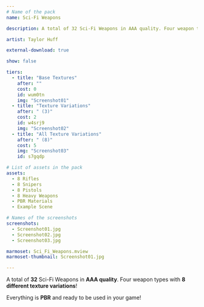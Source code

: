 ```yaml
---
# Name of the pack
name: Sci-Fi Weapons

description: A total of 32 Sci-Fi Weapons in AAA quality. Four weapon types with 8 different texture variations!

artist: Taylor Huff

external-download: true

show: false

tiers:
  - title: "Base Textures"
    after: ""
    cost: 0
    id: wum0tn
    img: "Screenshot01"
  - title: "Texture Variations"
    after: " (3)"
    cost: 2
    id: w4srj9
    img: "Screenshot02"
  - title: "All Texture Variations"
    after: " (8)"
    cost: 5
    img: "Screenshot03"
    id: s7gqdp

# List of assets in the pack
assets:
  - 8 Rifles
  - 8 Snipers
  - 8 Pistols
  - 8 Heavy Weapons
  - PBR Materials
  - Example Scene

# Names of the screenshots
screenshots:
  - Screenshot01.jpg
  - Screenshot02.jpg
  - Screenshot03.jpg

marmoset: Sci_Fi_Weapons.mview
marmoset-thumbnail: Screenshot01.jpg

---
```


A total of **32** Sci-Fi Weapons in **AAA quality**. Four weapon types with **8 different texture variations**!

Everything is **PBR** and ready to be used in your game!
